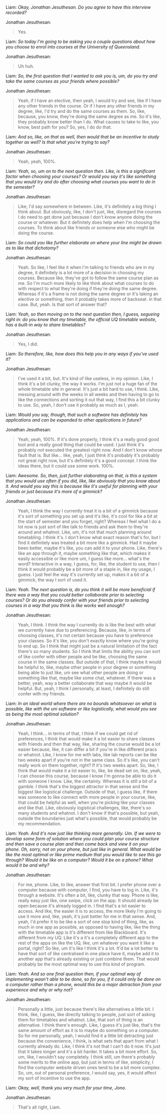 Liam: *Okay, Jonathan Jesuthesan. Do you agree to have this interview recorded?* 

Jonathan Jesuthesan: 
>Yes. 

Liam: *So today I'm going to be asking you a couple questions about how you choose to enrol into courses at the University of Queensland.* 

Jonathan Jesuthesan: 
>Uh huh. 

Liam: *So, the first question that I wanted to ask you is, um, do you try and take the same courses as your friends where possible?* 

Jonathan Jesuthesan: 
>Yeah, if I have an elective, then yeah, I would try and see, like if I have any other friends in the course. Or if I have any other friends in my degree, like, I'd try and do the same courses as them. So, like, because, you know, they're doing the same degree as me. So it's like, they probably know better than I do. What causes to take to like, you know, best path for you? So, yes, I do do that. 

Liam: *And so, like, on that as well, then would that be an incentive to study together as well? Is that what you're trying to say?* 

Jonathan Jesuthesan: 
>Yeah, yeah, 100%. 

Liam: *Yeah, so, um on to the next question then. Like, is this a significant factor when choosing your courses? Or would you say it's like something that you would try and do after choosing what courses you want to do in the semester?* 

Jonathan Jesuthesan: 
>Like, I'd say somewhere in between. Like, it's definitely a big thing I think about. But obviously, like, I don't just, like, disregard the courses I do need to get done just because I don't know anyone doing the course or whatever. But it definitely does help when I'm choosing the courses. To think about like friends or someone else who might be doing the course. 

Liam: *So could you like further elaborate on where your line might be drawn as to like that dichotomy?* 

Jonathan Jesuthesan: 
>Yeah. So like, I feel like it when I'm talking to friends who are in my degree, it definitely is a lot more of a decision in choosing my courses. Because like, they've got to follow the same course plan as me. So I'm much more likely to like think about what courses to do with respect to what they're doing  if they're doing the same degree. Whereas if it's a frame is not doing the same degree or it's taking an elective or something, then it probably takes more of backseat. in that case. But, yeah. Is that sort of answer that? 

Liam: *Yeah, so then moving on to the next question then, I guess, segueing right in: do you know that my timetable, the official UQ timetable website, has a built-in way to share timetables?* 

Jonathan Jesuthesan: 
>Yes, I did. 

Liam: *So therefore, like, how does this help you in any ways if you've used it?* 

Jonathan Jesuthesan: 
>I've used it a bit, but. It's kind of like useless, in my opinion. Like, I think it's a bit clunky, the way it works. I'm just not a huge fan of the whole timetable site in general. It's just a bit hard to use, I think. Like, messing around with the weeks in all weeks and then having to go to like the connections and sorting it out that way, I find this a bit clunky to use. So, yeah, I don't use it probably as much as I, yeah. 

Liam: *Would you say, though, that such a software has definitely has applications and can be expanded to other applications in future?* 

Jonathan Jesuthesan: 
>Yeah, yeah, 100%. If it's done properly, I think it's a really good good tool and a really good thing that could be used. I just think it's probably not executed the greatest right now. And I don't know whose fault that is. But like… like, yeah, I just think it's probably it's probably not great right now, but it's definitely it's a good concept. I think the ideas there, but it could use some work. 100%. 

Liam: *Awesome. So, then, just further elaborating on that, is this a system that you would use often if you did, like, like obviously that you know about it. And would you say this is because like it's useful for planning with your friends or just because it's more of a gimmick?* 

Jonathan Jesuthesan: 
>Yeah, I think the way I currently treat it is a bit of a gimmick because it's sort of something you set up and it's like, it's cool for like a bit at the start of semester and you forget, right? Whereas I feel what I do a lot now is just sort of like talk to friends and ask them to they're around and whatnot. Like, um, it's not that much planning around timetabling. I think it's. I don't know what exact reason that's for, but I find it definitely was treated a bit more like a gimmick. Had it maybe been better, maybe it's like, you can add it to your phone. Like, there's like an app through it, maybe something like that, which makes it easily accessible or like more um, I guess like more… what's the word? Interactive in a way, I guess, for, like, the student to use, then I think it would probably be a bit more of a staple in, like my usage, I guess. I just feel the way it's currently set up, makes it a bit of a gimmick, the way I sort of used it. 

Liam: *Yeah. The next question is, do you think it will be more beneficial if there was a way that you could better collaborate prior to selecting courses? Or do you already confer with your friends prior to selecting courses in a way that you think is like works well enough?* 

Jonathan Jesuthesan: 
>Yeah, I think. I think the way I currently do is like the best with what we currently have due to preferencing. Because, like, in terms of choosing classes, it's not certain because you have to preference your classes. So it's like, you don't exactly know where you're going to end up. So I think that might just be a natural limitation of the fact there's so many students. So I think that limits the ability you can sort of like confer with other people and be like, choosing the same course in the same classes. But outside of that, I think maybe it would be helpful to, like, maybe other people in your degree or something being able to just like, um see what other people are doing or something like that, maybe like some chat, whatever. If there was a better, yeah, way a better collaborate that way maybe it would be helpful. But, yeah, I think I personally, at least, I definitely do still confer with my friends. 

Liam: *In an ideal world where there are no bounds whatsoever on what is possible, like with the uni software or like logistically, what would you see as being the most optimal solution?* 

Jonathan Jesuthesan: 
>Yeah, I think… in terms of that, I think if we could get rid of preferences, I think that would make it a lot easier to share classes with friends and then that way, like, sharing the course would be a lot easier because, like, it can differ a bit if you're in like different pracs or whatnot. Like, I know for me with labs, like lab reports can be like two weeks apart if you're not in the same class. So it's like, you can't really work on them together, right? If it's two weeks apart. So, like, I think that would make it a lot easier to, like, be dead set on, like, yeah, I can choose this course, because I know I'm gonna be able to do it with someone I know. Like, the certainty. Whereas it is still a bit of a gamble. I think that's the biggest attractor in that sense and the biggest like logistical challenge. Outside of that, I guess like, if there was someone to like connect with more people in your course, like, that could be helpful as well, when you're picking like your classes and like that. Like, obviously logistical challenges, like, there's so many students and whatnot. I don't know if that's possible, but yeah, outside the boundaries just what's possible, that would probably be my recommendation. 

Liam: *Yeah. And it's now just like thinking more generally. Um. If we were to develop some form of solution where you could plan your course structure and then save a course plan and then come back and view it on your phone. Oh, sorry, not on your phone, but just like in general. What would be like the most optimal or like prime medium that you would like to see this go through? Would it be like on a computer? Would it be on a phone? What would it be and why?* 

Jonathan Jesuthesan: 
>For me, phone. Like, to like, answer that first bit. I prefer phone over a computer because with computer, I find, you have to log in. Like, it's through a website. It's often a bit, like, clunky that way. Phone is like, really easy just like, one swipe, click on the app. It should already be open because it's already logged in. I find that's a lot easier to access. And like, the easier it is to access, the more likely I'm going to use it more and, like, yeah, it's just better for me in that sense. And, yeah, I'd prefer it to be like a sort of one stop kind of thing, like, as much in one app as possible, as opposed to having like, like the thing with the timetable app is it's different from like Blackboard. It's different from my UQ. Like it's a it's a completely different app to the rest of the apps on like the UQ, like, um whatever you want it like a portal, right? So like, um it's like I think it's a lot. It'd be a lot better to have that sort of like centralised in one place have it, maybe add it to another app that's already existing or just combine them. That would probably be the most optimal way to use this kind of program. 

Liam: *Yeah. And so one final question then, if your optimal way of implementing wasn't able to be done, so for you, if it could only be done on a computer rather than a phone, would this be a major detraction from your experience and why or why not?* 

Jonathan Jesuthesan: 
>Personally a little, just because there's like alternatives a little bit. I think, like, I guess, like directly talking to people, just sort of asking them for timetables and whatnot. Like, that sort of thing is an alternative. I think there's enough. Like, I guess it's just like, that's the same amount of effort as it is to maybe do something on a computer. So for me personally, yeah, I would find it a little bit detracting just because the convenience, I think, is what sets that apart from what I currently already do. Like, I think it's not that I can't do it now. It's just that it takes longer and it's a bit harder. It takes a bit more effort. So, um, like, I wouldn't say completely. I think still, um there's probably some merits to the online app, but just in terms of like, simplicity, I find the computer website driven ones tend to be a bit more complex. So, um, out of personal preference, I would say, yes, it would affect my sort of incentive to use the app. 

Liam: *Okay, well, thank you very much for your time, Jono.* 

Jonathan Jesuthesan: 
>That's all right, Liam.